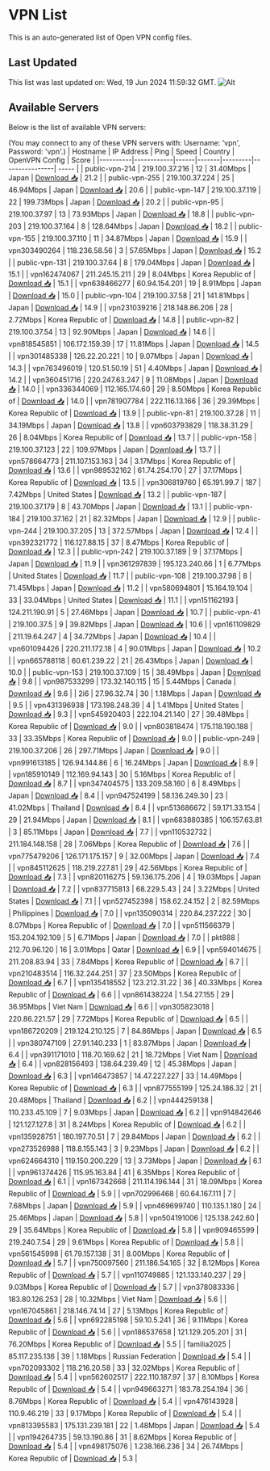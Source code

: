 # VPN List

This is an auto-generated list of Open VPN config files.

## Last Updated

This list was last updated on: Wed, 19 Jun 2024 11:59:32 GMT.
![Alt](https://repobeats.axiom.co/api/embed/186b98318ef1479477931607c1ad7d823f12451f.svg "Repobeats analytics image")

## Available Servers

Below is the list of available VPN servers:

(You may connect to any of these VPN servers with: Username: 'vpn', Password: 'vpn'.)
| Hostname | IP Address | Ping | Speed | Country | OpenVPN Config | Score |
|----------|------------|------|-------|---------|----------------| ----- |
| public-vpn-214 | 219.100.37.216 | 12 | 31.40Mbps | Japan | [Download 📥](./configs/server_0_JP.ovpn) | 21.2 |
| public-vpn-255 | 219.100.37.224 | 25 | 46.94Mbps | Japan | [Download 📥](./configs/server_1_JP.ovpn) | 20.6 |
| public-vpn-147 | 219.100.37.119 | 22 | 199.73Mbps | Japan | [Download 📥](./configs/server_2_JP.ovpn) | 20.2 |
| public-vpn-95 | 219.100.37.97 | 13 | 73.93Mbps | Japan | [Download 📥](./configs/server_3_JP.ovpn) | 18.8 |
| public-vpn-203 | 219.100.37.164 | 8 | 128.64Mbps | Japan | [Download 📥](./configs/server_4_JP.ovpn) | 18.2 |
| public-vpn-155 | 219.100.37.110 | 11 | 34.87Mbps | Japan | [Download 📥](./configs/server_5_JP.ovpn) | 15.9 |
| vpn303490264 | 118.236.58.56 | 3 | 57.65Mbps | Japan | [Download 📥](./configs/server_6_JP.ovpn) | 15.2 |
| public-vpn-131 | 219.100.37.64 | 8 | 179.04Mbps | Japan | [Download 📥](./configs/server_7_JP.ovpn) | 15.1 |
| vpn162474067 | 211.245.15.211 | 29 | 8.04Mbps | Korea Republic of | [Download 📥](./configs/server_8_KR.ovpn) | 15.1 |
| vpn638466277 | 60.94.154.201 | 19 | 8.91Mbps | Japan | [Download 📥](./configs/server_9_JP.ovpn) | 15.0 |
| public-vpn-104 | 219.100.37.58 | 21 | 141.81Mbps | Japan | [Download 📥](./configs/server_10_JP.ovpn) | 14.9 |
| vpn231039216 | 218.148.86.206 | 28 | 2.72Mbps | Korea Republic of | [Download 📥](./configs/server_11_KR.ovpn) | 14.8 |
| public-vpn-82 | 219.100.37.54 | 13 | 92.90Mbps | Japan | [Download 📥](./configs/server_12_JP.ovpn) | 14.6 |
| vpn818545851 | 106.172.159.39 | 17 | 11.81Mbps | Japan | [Download 📥](./configs/server_13_JP.ovpn) | 14.5 |
| vpn301485338 | 126.22.20.221 | 10 | 9.07Mbps | Japan | [Download 📥](./configs/server_14_JP.ovpn) | 14.3 |
| vpn763496019 | 120.51.50.19 | 51 | 4.40Mbps | Japan | [Download 📥](./configs/server_15_JP.ovpn) | 14.2 |
| vpn360451716 | 220.247.63.247 | 9 | 11.08Mbps | Japan | [Download 📥](./configs/server_16_JP.ovpn) | 14.0 |
| vpn336344069 | 112.165.174.60 | 29 | 8.50Mbps | Korea Republic of | [Download 📥](./configs/server_17_KR.ovpn) | 14.0 |
| vpn781907784 | 222.116.13.166 | 36 | 29.39Mbps | Korea Republic of | [Download 📥](./configs/server_18_KR.ovpn) | 13.9 |
| public-vpn-81 | 219.100.37.28 | 11 | 34.19Mbps | Japan | [Download 📥](./configs/server_19_JP.ovpn) | 13.8 |
| vpn603793829 | 118.38.31.29 | 26 | 8.04Mbps | Korea Republic of | [Download 📥](./configs/server_20_KR.ovpn) | 13.7 |
| public-vpn-158 | 219.100.37.123 | 22 | 109.97Mbps | Japan | [Download 📥](./configs/server_21_JP.ovpn) | 13.7 |
| vpn578664773 | 211.107.153.163 | 34 | 3.17Mbps | Korea Republic of | [Download 📥](./configs/server_22_KR.ovpn) | 13.6 |
| vpn989532162 | 61.74.254.170 | 27 | 37.17Mbps | Korea Republic of | [Download 📥](./configs/server_23_KR.ovpn) | 13.5 |
| vpn306819760 | 65.191.99.7 | 187 | 7.42Mbps | United States | [Download 📥](./configs/server_24_US.ovpn) | 13.2 |
| public-vpn-187 | 219.100.37.179 | 8 | 43.70Mbps | Japan | [Download 📥](./configs/server_25_JP.ovpn) | 13.1 |
| public-vpn-184 | 219.100.37.162 | 21 | 82.32Mbps | Japan | [Download 📥](./configs/server_26_JP.ovpn) | 12.9 |
| public-vpn-244 | 219.100.37.205 | 13 | 372.57Mbps | Japan | [Download 📥](./configs/server_27_JP.ovpn) | 12.4 |
| vpn392321772 | 116.127.88.15 | 37 | 8.47Mbps | Korea Republic of | [Download 📥](./configs/server_28_KR.ovpn) | 12.3 |
| public-vpn-242 | 219.100.37.189 | 9 | 37.17Mbps | Japan | [Download 📥](./configs/server_29_JP.ovpn) | 11.9 |
| vpn361297839 | 195.123.240.66 | 1 | 6.77Mbps | United States | [Download 📥](./configs/server_30_US.ovpn) | 11.7 |
| public-vpn-108 | 219.100.37.98 | 8 | 71.45Mbps | Japan | [Download 📥](./configs/server_31_JP.ovpn) | 11.2 |
| vpn580694801 | 15.164.19.104 | 33 | 33.04Mbps | United States | [Download 📥](./configs/server_32_US.ovpn) | 11.1 |
| vpn151162193 | 124.211.190.91 | 5 | 27.46Mbps | Japan | [Download 📥](./configs/server_33_JP.ovpn) | 10.7 |
| public-vpn-41 | 219.100.37.5 | 9 | 39.82Mbps | Japan | [Download 📥](./configs/server_34_JP.ovpn) | 10.6 |
| vpn161109829 | 211.19.64.247 | 4 | 34.72Mbps | Japan | [Download 📥](./configs/server_35_JP.ovpn) | 10.4 |
| vpn601094426 | 220.211.172.18 | 4 | 90.01Mbps | Japan | [Download 📥](./configs/server_36_JP.ovpn) | 10.2 |
| vpn665788118 | 60.61.239.22 | 21 | 26.43Mbps | Japan | [Download 📥](./configs/server_37_JP.ovpn) | 10.0 |
| public-vpn-153 | 219.100.37.109 | 15 | 38.49Mbps | Japan | [Download 📥](./configs/server_38_JP.ovpn) | 9.8 |
| vpn987533299 | 173.32.140.115 | 15 | 5.44Mbps | Canada | [Download 📥](./configs/server_39_CA.ovpn) | 9.6 |
| 2i6 | 27.96.32.74 | 30 | 1.18Mbps | Japan | [Download 📥](./configs/server_40_JP.ovpn) | 9.5 |
| vpn431396938 | 173.198.248.39 | 4 | 1.41Mbps | United States | [Download 📥](./configs/server_41_US.ovpn) | 9.3 |
| vpn545920403 | 222.104.21.140 | 27 | 39.48Mbps | Korea Republic of | [Download 📥](./configs/server_42_KR.ovpn) | 9.0 |
| vpn803818474 | 175.118.190.188 | 33 | 33.35Mbps | Korea Republic of | [Download 📥](./configs/server_43_KR.ovpn) | 9.0 |
| public-vpn-249 | 219.100.37.206 | 26 | 297.71Mbps | Japan | [Download 📥](./configs/server_44_JP.ovpn) | 9.0 |
| vpn991613185 | 126.94.144.86 | 6 | 16.24Mbps | Japan | [Download 📥](./configs/server_45_JP.ovpn) | 8.9 |
| vpn185910149 | 112.169.94.143 | 30 | 5.16Mbps | Korea Republic of | [Download 📥](./configs/server_46_KR.ovpn) | 8.7 |
| vpn347404575 | 133.209.58.160 | 6 | 8.49Mbps | Japan | [Download 📥](./configs/server_47_JP.ovpn) | 8.4 |
| vpn947524199 | 58.136.249.30 | 23 | 41.02Mbps | Thailand | [Download 📥](./configs/server_48_TH.ovpn) | 8.4 |
| vpn513686672 | 59.171.33.154 | 29 | 21.94Mbps | Japan | [Download 📥](./configs/server_49_JP.ovpn) | 8.1 |
| vpn683880385 | 106.157.63.81 | 3 | 85.11Mbps | Japan | [Download 📥](./configs/server_50_JP.ovpn) | 7.7 |
| vpn110532732 | 211.184.148.158 | 28 | 7.06Mbps | Korea Republic of | [Download 📥](./configs/server_51_KR.ovpn) | 7.6 |
| vpn775479206 | 126.171.175.157 | 9 | 32.00Mbps | Japan | [Download 📥](./configs/server_52_JP.ovpn) | 7.4 |
| vpn845112625 | 118.219.227.81 | 29 | 42.56Mbps | Korea Republic of | [Download 📥](./configs/server_53_KR.ovpn) | 7.3 |
| vpn820116275 | 59.136.175.206 | 4 | 19.03Mbps | Japan | [Download 📥](./configs/server_54_JP.ovpn) | 7.2 |
| vpn837715813 | 68.229.5.43 | 24 | 3.22Mbps | United States | [Download 📥](./configs/server_55_US.ovpn) | 7.1 |
| vpn527452398 | 158.62.24.152 | 2 | 82.59Mbps | Philippines | [Download 📥](./configs/server_56_PH.ovpn) | 7.0 |
| vpn135090314 | 220.84.237.222 | 30 | 8.07Mbps | Korea Republic of | [Download 📥](./configs/server_57_KR.ovpn) | 7.0 |
| vpn511566379 | 153.204.192.109 | 5 | 6.71Mbps | Japan | [Download 📥](./configs/server_58_JP.ovpn) | 7.0 |
| pkt888 | 212.70.96.120 | 16 | 3.01Mbps | Qatar | [Download 📥](./configs/server_59_QA.ovpn) | 6.9 |
| vpn594014675 | 211.208.83.94 | 33 | 7.84Mbps | Korea Republic of | [Download 📥](./configs/server_60_KR.ovpn) | 6.7 |
| vpn210483514 | 116.32.244.251 | 37 | 23.50Mbps | Korea Republic of | [Download 📥](./configs/server_61_KR.ovpn) | 6.7 |
| vpn135418552 | 123.212.31.22 | 36 | 40.33Mbps | Korea Republic of | [Download 📥](./configs/server_62_KR.ovpn) | 6.6 |
| vpn861438224 | 1.54.27.155 | 29 | 36.95Mbps | Viet Nam | [Download 📥](./configs/server_63_VN.ovpn) | 6.6 |
| vpn305823018 | 220.86.221.57 | 29 | 7.72Mbps | Korea Republic of | [Download 📥](./configs/server_64_KR.ovpn) | 6.5 |
| vpn186720209 | 219.124.210.125 | 7 | 84.86Mbps | Japan | [Download 📥](./configs/server_65_JP.ovpn) | 6.5 |
| vpn380747109 | 27.91.140.233 | 1 | 83.87Mbps | Japan | [Download 📥](./configs/server_66_JP.ovpn) | 6.4 |
| vpn391171010 | 118.70.169.62 | 21 | 18.72Mbps | Viet Nam | [Download 📥](./configs/server_67_VN.ovpn) | 6.4 |
| vpn828156493 | 138.64.239.49 | 12 | 45.38Mbps | Japan | [Download 📥](./configs/server_68_JP.ovpn) | 6.3 |
| vpn146473857 | 14.47.227.227 | 33 | 14.49Mbps | Korea Republic of | [Download 📥](./configs/server_69_KR.ovpn) | 6.3 |
| vpn877555199 | 125.24.186.32 | 21 | 20.48Mbps | Thailand | [Download 📥](./configs/server_70_TH.ovpn) | 6.2 |
| vpn444259138 | 110.233.45.109 | 7 | 9.03Mbps | Japan | [Download 📥](./configs/server_71_JP.ovpn) | 6.2 |
| vpn914842646 | 121.127.127.8 | 31 | 8.24Mbps | Korea Republic of | [Download 📥](./configs/server_72_KR.ovpn) | 6.2 |
| vpn135928751 | 180.197.70.51 | 7 | 29.84Mbps | Japan | [Download 📥](./configs/server_73_JP.ovpn) | 6.2 |
| vpn273526988 | 118.8.155.143 | 3 | 9.23Mbps | Japan | [Download 📥](./configs/server_74_JP.ovpn) | 6.2 |
| vpn624664310 | 119.150.200.229 | 13 | 3.73Mbps | Japan | [Download 📥](./configs/server_75_JP.ovpn) | 6.1 |
| vpn961374426 | 115.95.163.84 | 41 | 6.35Mbps | Korea Republic of | [Download 📥](./configs/server_76_KR.ovpn) | 6.1 |
| vpn167342668 | 211.114.196.144 | 31 | 18.09Mbps | Korea Republic of | [Download 📥](./configs/server_77_KR.ovpn) | 5.9 |
| vpn702996468 | 60.64.167.111 | 7 | 7.68Mbps | Japan | [Download 📥](./configs/server_78_JP.ovpn) | 5.9 |
| vpn469699740 | 110.135.1.180 | 24 | 25.46Mbps | Japan | [Download 📥](./configs/server_79_JP.ovpn) | 5.8 |
| vpn504191006 | 125.138.242.60 | 29 | 35.64Mbps | Korea Republic of | [Download 📥](./configs/server_80_KR.ovpn) | 5.8 |
| vpn909465599 | 219.240.7.54 | 29 | 9.61Mbps | Korea Republic of | [Download 📥](./configs/server_81_KR.ovpn) | 5.8 |
| vpn561545998 | 61.79.157.138 | 31 | 8.00Mbps | Korea Republic of | [Download 📥](./configs/server_82_KR.ovpn) | 5.7 |
| vpn750097560 | 211.186.54.165 | 32 | 8.12Mbps | Korea Republic of | [Download 📥](./configs/server_83_KR.ovpn) | 5.7 |
| vpn110749885 | 121.133.140.237 | 29 | 9.03Mbps | Korea Republic of | [Download 📥](./configs/server_84_KR.ovpn) | 5.7 |
| vpn378083336 | 183.80.126.253 | 28 | 10.32Mbps | Viet Nam | [Download 📥](./configs/server_85_VN.ovpn) | 5.6 |
| vpn167045861 | 218.146.74.14 | 27 | 5.13Mbps | Korea Republic of | [Download 📥](./configs/server_86_KR.ovpn) | 5.6 |
| vpn692285198 | 59.10.5.241 | 36 | 9.11Mbps | Korea Republic of | [Download 📥](./configs/server_87_KR.ovpn) | 5.6 |
| vpn186537658 | 121.129.205.201 | 31 | 76.20Mbps | Korea Republic of | [Download 📥](./configs/server_88_KR.ovpn) | 5.5 |
| familia2025 | 85.117.235.136 | 39 | 1.18Mbps | Russian Federation | [Download 📥](./configs/server_89_RU.ovpn) | 5.4 |
| vpn702093302 | 118.216.20.58 | 33 | 32.02Mbps | Korea Republic of | [Download 📥](./configs/server_90_KR.ovpn) | 5.4 |
| vpn562602517 | 222.110.187.97 | 37 | 8.10Mbps | Korea Republic of | [Download 📥](./configs/server_91_KR.ovpn) | 5.4 |
| vpn949663271 | 183.78.254.194 | 36 | 8.76Mbps | Korea Republic of | [Download 📥](./configs/server_92_KR.ovpn) | 5.4 |
| vpn476143928 | 110.9.46.219 | 33 | 9.17Mbps | Korea Republic of | [Download 📥](./configs/server_93_KR.ovpn) | 5.4 |
| vpn813395583 | 175.131.239.181 | 22 | 1.48Mbps | Japan | [Download 📥](./configs/server_94_JP.ovpn) | 5.4 |
| vpn194264735 | 59.13.190.86 | 31 | 8.62Mbps | Korea Republic of | [Download 📥](./configs/server_95_KR.ovpn) | 5.4 |
| vpn498175076 | 1.238.166.236 | 34 | 26.74Mbps | Korea Republic of | [Download 📥](./configs/server_96_KR.ovpn) | 5.3 |
